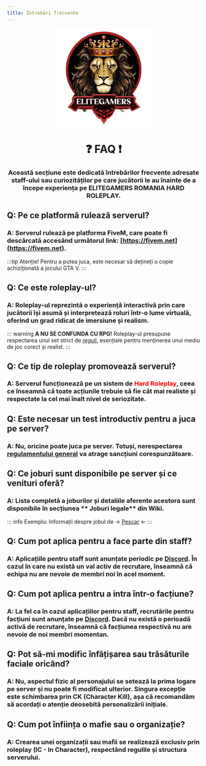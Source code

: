 ```yaml
---
title: Întrebări frecvente
---
```


<img src="../public/elitegamers.png" alt="pozaRegulament" width="256" height="256" style="display: block; margin: 0px auto; border-radius: 1%; border-radius: 5%;">

# <center>:question: FAQ :exclamation:</center>

### <center> Această secțiune este dedicată întrebărilor frecvente adresate staff-ului sau curiozităților pe care jucătorii le au înainte de a începe experiența pe ELITEGAMERS ROMANIA HARD ROLEPLAY.</center>

## <span class="header-font">Q: Pe ce platformă rulează serverul?</span>

### A: Serverul rulează pe platforma FiveM, care poate fi descărcată accesând următorul link: [https://fivem.net](https://fivem.net).
:::tip Atenție!
Pentru a putea juca, este necesar să dețineți o copie achiziționată a jocului GTA V.
:::

## <span class="header-font">Q: Ce este roleplay-ul?</span>

### A: Roleplay-ul reprezintă o experiență interactivă prin care jucătorii își asumă și interpretează roluri într-o lume virtuală, oferind un grad ridicat de imersiune și realism.

::: warning **A NU SE CONFUNDA CU RPG!**
Roleplay-ul presupune respectarea unui set strict de *[reguli](/zona-info/regulament)*, esențiale pentru menținerea unui mediu de joc corect și realist.
:::

## <span class="header-font">Q: Ce tip de roleplay promovează serverul?</span>

### A: Serverul funcționează pe un sistem de <span style="color:red">Hard Roleplay</span>, ceea ce înseamnă că toate acțiunile trebuie să fie cât mai realiste și respectate la cel mai înalt nivel de seriozitate.

## <span class="header-font">Q: Este necesar un test introductiv pentru a juca pe server?</span>

### A: Nu, oricine poate juca pe server. Totuși, nerespectarea [regulamentului general](/informatii/regulament.html) va atrage sancțiuni corespunzătoare.

## <span class="header-font">Q: Ce joburi sunt disponibile pe server și ce venituri oferă?</span>

### A: Lista completă a joburilor și detaliile aferente acestora sunt disponibile în secțiunea ** Joburi legale** din Wiki.

::: info Exemplu:
Informații despre jobul de -> [Pescar](/joburi/pescar) <-
:::

## <span class="header-font">Q: Cum pot aplica pentru a face parte din staff?</span>

### A: Aplicațiile pentru staff sunt anunțate periodic pe [Discord](https://discord.gg/u8nnkDqZ2q). În cazul în care nu există un val activ de recrutare, înseamnă că echipa nu are nevoie de membri noi în acel moment.

## <span class="header-font">Q: Cum pot aplica pentru a intra într-o facțiune?</span>

### A: La fel ca în cazul aplicațiilor pentru staff, recrutările pentru facțiuni sunt anunțate pe [Discord](https://discord.gg/u8nnkDqZ2q). Dacă nu există o perioadă activă de recrutare, înseamnă că facțiunea respectivă nu are nevoie de noi membri momentan.

## <span class="header-font">Q: Pot să-mi modific înfățișarea sau trăsăturile faciale oricând?</span>

### A: Nu, aspectul fizic al personajului se setează la prima logare pe server și nu poate fi modificat ulterior. Singura excepție este schimbarea prin CK (Character Kill), așa că recomandăm să acordați o atenție deosebită personalizării inițiale.

## <span class="header-font">Q: Cum pot înființa o mafie sau o organizație?</span>

### A: Crearea unei organizații sau mafii se realizează exclusiv prin roleplay (IC - In Character), respectând regulile și structura serverului.

